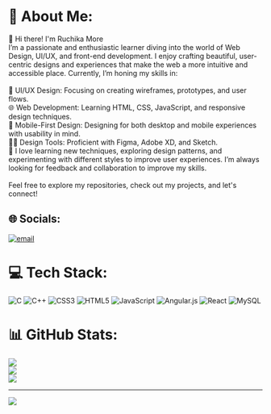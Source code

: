 # 💫 About Me:
👋 Hi there! I'm Ruchika More<br>I’m a passionate and enthusiastic learner diving into the world of Web Design, UI/UX, and front-end development. I enjoy crafting beautiful, user-centric designs and experiences that make the web a more intuitive and accessible place. Currently, I’m honing my skills in:<br><br>🎨 UI/UX Design: Focusing on creating wireframes, prototypes, and user flows.<br>🌐 Web Development: Learning HTML, CSS, JavaScript, and responsive design techniques.<br>📱 Mobile-First Design: Designing for both desktop and mobile experiences with usability in mind.<br>🧑‍💻 Design Tools: Proficient with Figma, Adobe XD, and Sketch.<br>🔎 I love learning new techniques, exploring design patterns, and experimenting with different styles to improve user experiences. I’m always looking for feedback and collaboration to improve my skills.<br><br>Feel free to explore my repositories, check out my projects, and let's connect!


## 🌐 Socials:
[![email](https://img.shields.io/badge/Email-D14836?logo=gmail&logoColor=white)](mailto:ruchikamore678@gmail.com) 

# 💻 Tech Stack:
![C](https://img.shields.io/badge/c-%2300599C.svg?style=for-the-badge&logo=c&logoColor=white) ![C++](https://img.shields.io/badge/c++-%2300599C.svg?style=for-the-badge&logo=c%2B%2B&logoColor=white) ![CSS3](https://img.shields.io/badge/css3-%231572B6.svg?style=for-the-badge&logo=css3&logoColor=white) ![HTML5](https://img.shields.io/badge/html5-%23E34F26.svg?style=for-the-badge&logo=html5&logoColor=white) ![JavaScript](https://img.shields.io/badge/javascript-%23323330.svg?style=for-the-badge&logo=javascript&logoColor=%23F7DF1E) ![Angular.js](https://img.shields.io/badge/angular.js-%23E23237.svg?style=for-the-badge&logo=angularjs&logoColor=white) ![React](https://img.shields.io/badge/react-%2320232a.svg?style=for-the-badge&logo=react&logoColor=%2361DAFB) ![MySQL](https://img.shields.io/badge/mysql-4479A1.svg?style=for-the-badge&logo=mysql&logoColor=white)
# 📊 GitHub Stats:
![](https://github-readme-stats.vercel.app/api?username=ruchikamore&theme=dark&hide_border=false&include_all_commits=false&count_private=false)<br/>
![](https://nirzak-streak-stats.vercel.app/?user=ruchikamore&theme=dark&hide_border=false)<br/>
![](https://github-readme-stats.vercel.app/api/top-langs/?username=ruchikamore&theme=dark&hide_border=false&include_all_commits=false&count_private=false&layout=compact)

---
[![](https://visitcount.itsvg.in/api?id=ruchikamore&icon=0&color=0)](https://visitcount.itsvg.in)

<!-- Proudly created with GPRM ( https://gprm.itsvg.in ) -->
